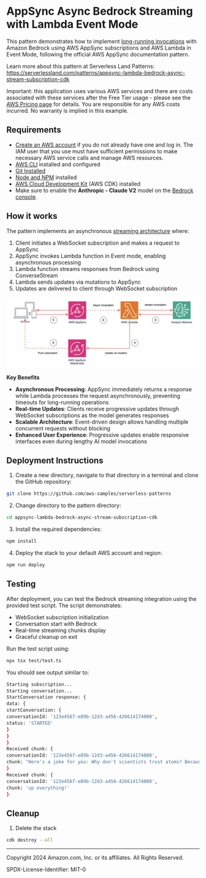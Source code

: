 # AppSync Async Bedrock Streaming with Lambda Event Mode

This pattern demonstrates how to implement [long-running invocations](https://docs.aws.amazon.com/appsync/latest/devguide/resolver-reference-bedrock-js.html#long-running-invocations)  with Amazon Bedrock using AWS AppSync subscriptions and AWS Lambda in Event Mode, following the official AWS AppSync documentation pattern.

Learn more about this pattern at Serverless Land Patterns: https://serverlessland.com/patterns/appsync-lambda-bedrock-async-stream-subscription-cdk

Important: this application uses various AWS services and there are costs associated with these services after the Free Tier usage - please see the [AWS Pricing page](https://aws.amazon.com/pricing/) for details. You are responsible for any AWS costs incurred. No warranty is implied in this example.

## Requirements

* [Create an AWS account](https://portal.aws.amazon.com/gp/aws/developer/registration/index.html) if you do not already have one and log in. The IAM user that you use must have sufficient permissions to make necessary AWS service calls and manage AWS resources.
* [AWS CLI](https://docs.aws.amazon.com/cli/latest/userguide/install-cliv2.html) installed and configured
* [Git Installed](https://git-scm.com/book/en/v2/Getting-Started-Installing-Git)
* [Node and NPM](https://nodejs.org/en/download/) installed
* [AWS Cloud Development Kit](https://docs.aws.amazon.com/cdk/v2/guide/cli.html) (AWS CDK) installed
* Make sure to enable the **Anthropic - Claude V2** model on the [Bedrock console](https://console.aws.amazon.com/bedrock/home#/modelaccess).

## How it works

The pattern implements an asynchronous [streaming architecture](https://docs.aws.amazon.com/appsync/latest/devguide/resolver-reference-bedrock-js.html#long-running-invocations) where:

1. Client initiates a WebSocket subscription and makes a request to AppSync
2. AppSync invokes Lambda function in Event mode, enabling asynchronous processing
3. Lambda function streams responses from Bedrock using ConverseStream
4. Lambda sends updates via mutations to AppSync
5. Updates are delivered to client through WebSocket subscription

![alt text](image.png)

**Key Benefits**
- **Asynchronous Processing**: AppSync immediately returns a response while Lambda processes the request asynchronously, preventing timeouts for long-running operations
- **Real-time Updates**: Clients receive progressive updates through WebSocket subscriptions as the model generates responses
- **Scalable Architecture**: Event-driven design allows handling multiple concurrent requests without blocking
- **Enhanced User Experience**: Progressive updates enable responsive interfaces even during lengthy AI model invocations

## Deployment Instructions

1. Create a new directory, navigate to that directory in a terminal and clone the GitHub repository:
```sh
git clone https://github.com/aws-samples/serverless-patterns
```
2. Change directory to the pattern directory:
```sh
cd appsync-lambda-bedrock-async-stream-subscription-cdk
```

3. Install the required dependencies:
```sh
npm install
```

4. Deploy the stack to your default AWS account and region:
```sh
npm run deploy
```

## Testing

After deployment, you can test the Bedrock streaming integration using the provided test script. The script demonstrates:
- WebSocket subscription initialization
- Conversation start with Bedrock
- Real-time streaming chunks display
- Graceful cleanup on exit

Run the test script using:
```sh
npx tsx test/test.ts  
```

You should see output similar to:
```sh
Starting subscription...
Starting conversation...
StartConversation response: {
data: {
startConversation: {
conversationId: '123e4567-e89b-12d3-a456-426614174000',
status: 'STARTED'
}
}
}
Received chunk: {
conversationId: '123e4567-e89b-12d3-a456-426614174000',
chunk: "Here's a joke for you: Why don't scientists trust atoms? Because they make"
}
Received chunk: {
conversationId: '123e4567-e89b-12d3-a456-426614174000',
chunk: 'up everything!'
}
```
## Cleanup
 
1. Delete the stack
```sh
cdk destroy --all
```
----
Copyright 2024 Amazon.com, Inc. or its affiliates. All Rights Reserved.

SPDX-License-Identifier: MIT-0
